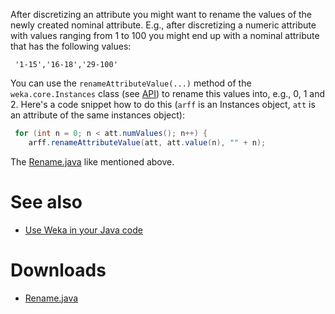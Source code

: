 
After discretizing an attribute you might want to rename the values of the newly created nominal attribute. E.g., after discretizing a numeric attribute with values ranging from 1 to 100 you might end up with a nominal attribute that has the following values:

```text
 '1-15','16-18','29-100'
```
You can use the `renameAttributeValue(...)` method of the `weka.core.Instances` class (see [API](https:/weka.sourceforge.io/doc.stable/weka/core/Instances.html)) to rename this values into, e.g., 0, 1 and 2. Here's a code snippet how to do this (`arff` is an Instances object, `att` is an attribute of the same instances object):

```java
 for (int n = 0; n < att.numValues(); n++) {
    arff.renameAttributeValue(att, att.value(n), "" + n);
```
The [Rename.java](../files/Rename.java) like mentioned above.

# See also
* [Use Weka in your Java code](../use_weka_in_your_java_code.md)

# Downloads
* [Rename.java](../files/Rename.java)
